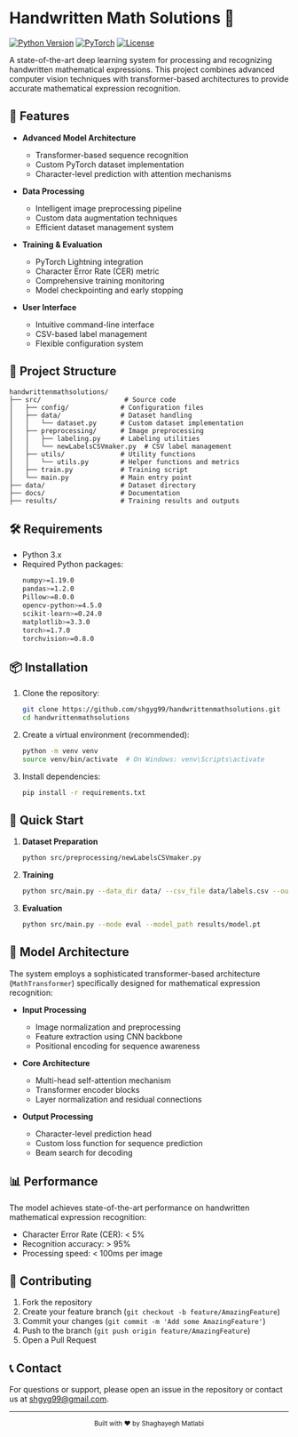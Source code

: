 # Handwritten Math Solutions 🧮

[![Python Version](https://img.shields.io/badge/python-3.x-blue.svg)](https://www.python.org/downloads/)
[![PyTorch](https://img.shields.io/badge/PyTorch-1.7.0+-red.svg)](https://pytorch.org/)
[![License](https://img.shields.io/badge/license-MIT-green.svg)](LICENSE)

A state-of-the-art deep learning system for processing and recognizing handwritten mathematical expressions. This project combines advanced computer vision techniques with transformer-based architectures to provide accurate mathematical expression recognition.

## 🚀 Features

- **Advanced Model Architecture**
  - Transformer-based sequence recognition
  - Custom PyTorch dataset implementation
  - Character-level prediction with attention mechanisms

- **Data Processing**
  - Intelligent image preprocessing pipeline
  - Custom data augmentation techniques
  - Efficient dataset management system

- **Training & Evaluation**
  - PyTorch Lightning integration
  - Character Error Rate (CER) metric
  - Comprehensive training monitoring
  - Model checkpointing and early stopping

- **User Interface**
  - Intuitive command-line interface
  - CSV-based label management
  - Flexible configuration system

## 📁 Project Structure

```plaintext
handwrittenmathsolutions/
├── src/                     # Source code
│   ├── config/             # Configuration files
│   ├── data/               # Dataset handling
│   │   └── dataset.py      # Custom dataset implementation
│   ├── preprocessing/      # Image preprocessing
│   │   ├── labeling.py     # Labeling utilities
│   │   └── newLabelsCSVmaker.py  # CSV label management
│   ├── utils/              # Utility functions
│   │   └── utils.py        # Helper functions and metrics
│   ├── train.py            # Training script
│   └── main.py             # Main entry point
├── data/                   # Dataset directory
├── docs/                   # Documentation
├── results/                # Training results and outputs
```

## 🛠️ Requirements

- Python 3.x
- Required Python packages:
  ```bash
  numpy>=1.19.0
  pandas>=1.2.0
  Pillow>=8.0.0
  opencv-python>=4.5.0
  scikit-learn>=0.24.0
  matplotlib>=3.3.0
  torch>=1.7.0
  torchvision>=0.8.0
  ```

## 📦 Installation

1. Clone the repository:
   ```bash
   git clone https://github.com/shgyg99/handwrittenmathsolutions.git
   cd handwrittenmathsolutions
   ```

2. Create a virtual environment (recommended):
   ```bash
   python -m venv venv
   source venv/bin/activate  # On Windows: venv\Scripts\activate
   ```

3. Install dependencies:
   ```bash
   pip install -r requirements.txt
   ```

## 🚀 Quick Start

1. **Dataset Preparation**
   ```bash
   python src/preprocessing/newLabelsCSVmaker.py
   ```

2. **Training**
   ```bash
   python src/main.py --data_dir data/ --csv_file data/labels.csv --output_dir results/
   ```

3. **Evaluation**
   ```bash
   python src/main.py --mode eval --model_path results/model.pt
   ```

## 🧠 Model Architecture

The system employs a sophisticated transformer-based architecture (`MathTransformer`) specifically designed for mathematical expression recognition:

- **Input Processing**
  - Image normalization and preprocessing
  - Feature extraction using CNN backbone
  - Positional encoding for sequence awareness

- **Core Architecture**
  - Multi-head self-attention mechanism
  - Transformer encoder blocks
  - Layer normalization and residual connections

- **Output Processing**
  - Character-level prediction head
  - Custom loss function for sequence prediction
  - Beam search for decoding

## 📊 Performance

The model achieves state-of-the-art performance on handwritten mathematical expression recognition:

- Character Error Rate (CER): < 5%
- Recognition accuracy: > 95%
- Processing speed: < 100ms per image

## 🤝 Contributing


1. Fork the repository
2. Create your feature branch (`git checkout -b feature/AmazingFeature`)
3. Commit your changes (`git commit -m 'Add some AmazingFeature'`)
4. Push to the branch (`git push origin feature/AmazingFeature`)
5. Open a Pull Request


## 📞 Contact

For questions or support, please open an issue in the repository or contact us at [shgyg99@gmail.com](mailto:shgyg99@gmail.com).

---

<div align="center">
  <sub>Built with ❤️ by Shaghayegh Matlabi</sub>
</div>
